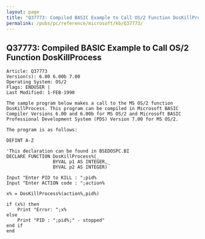 ```yaml
---
layout: page
title: "Q37773: Compiled BASIC Example to Call OS/2 Function DosKillProcess"
permalink: /pubs/pc/reference/microsoft/kb/Q37773/
---
```


## Q37773: Compiled BASIC Example to Call OS/2 Function DosKillProcess

	Article: Q37773
	Version(s): 6.00 6.00b 7.00
	Operating System: OS/2
	Flags: ENDUSER |
	Last Modified: 1-FEB-1990
	
	The sample program below makes a call to the MS OS/2 function
	DosKillProcess. This program can be compiled in Microsoft BASIC
	Compiler Versions 6.00 and 6.00b for MS OS/2 and Microsoft BASIC
	Professional Development System (PDS) Version 7.00 for MS OS/2.
	
	The program is as follows:
	
	DEFINT A-Z
	
	'This declaration can be found in BSEDOSPC.BI
	DECLARE FUNCTION DosKillProcess%(_
	                 BYVAL p1 AS INTEGER,_
	                 BYVAL p2 AS INTEGER)
	
	Input "Enter PID to KILL : ";pid%
	Input "Enter ACTION code : ";action%
	
	x% = DosKillProcess%(action%,pid%)
	
	if (x%) then
	    Print "Error: ";x%
	else
	    Print "PID : ";pid%;" - stopped"
	end if
	end
